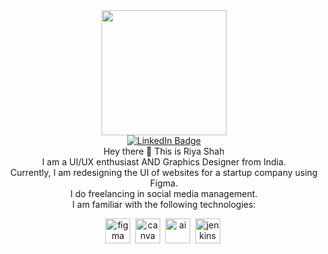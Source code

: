 <div id="header" align="center">
  <img src="https://i.pinimg.com/originals/34/fb/b9/34fbb9aa7bfeb8df98412067d64c2029.gif" width="200"/>

</div>
<div id="badges" align="center">
  <a href="https://www.linkedin.com/in/riya-shah-939783219/">
    <img src="https://img.shields.io/badge/LinkedIn-blue?style=for-the-badge&logo=linkedin&logoColor=white" alt="LinkedIn Badge"/>
  </a>

</div>
<div align="center">Hey there 👋
This is Riya Shah</br>
I am a UI/UX enthusiast AND Graphics Designer from India.</br>
Currently, I am redesigning the UI of websites for a startup company using Figma.</br>
I do freelancing in social media management.</br> 
I am familiar with the following technologies:

  <img src="https://upload.wikimedia.org/wikipedia/commons/3/33/Figma-logo.svg" title="figma" width="40" height="40"/>&nbsp;
  <img src="https://cdn.worldvectorlogo.com/logos/canva-1.svg" title="canva" width="40" height="40" />&nbsp;
  <img src="https://upload.wikimedia.org/wikipedia/commons/thumb/f/fb/Adobe_Illustrator_CC_icon.svg/2101px-Adobe_Illustrator_CC_icon.svg.png" title="ai" width="40" height="40" />&nbsp;
  <img src="https://upload.wikimedia.org/wikipedia/commons/thumb/a/af/Adobe_Photoshop_CC_icon.svg/1051px-Adobe_Photoshop_CC_icon.svg.png" title="jenkins" width="40" height="40" />&nbsp;
</div>
